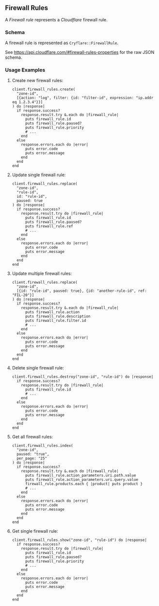 ## Firewall Rules

A *Firewall rule* represents a *Cloudflare* firewall rule.

### Schema

A firewall rule is represented as `Cryflare::FirewallRule`.

See https://api.cloudflare.com/#firewall-rules-properties for the raw JSON schema.

### Usage Examples

1. Create new firewall rules:

   ```crystal
   client.firewall_rules.create(
     "zone-id",
     [{action: "log", filter: {id: "filter-id", expression: "ip.addr eq 1.2.3.4"}}]
   ) do |response|
     if response.success?
       response.result.try &.each do |firewall_rule|
         puts firewall_rule.id
         puts firewall_rule.paused?
         puts firewall_rule.priority
         # ...
       end
     else
       response.errors.each do |error|
         puts error.code
         puts error.message
       end
     end
   end
   ```

1. Update single firewall rule:

   ```crystal
   client.firewall_rules.replace(
     "zone-id",
     "rule-id",
     id: "rule-id",
     paused: true
   ) do |response|
     if response.success?
       response.result.try do |firewall_rule|
         puts firewall_rule.id
         puts firewall_rule.paused?
         puts firewall_rule.ref
         # ...
       end
     else
       response.errors.each do |error|
         puts error.code
         puts error.message
       end
     end
   end
   ```

1. Update multiple firewall rules:

   ```crystal
   client.firewall_rules.replace(
     "zone-id",
     [{id: "rule-id", paused: true}, {id: "another-rule-id", ref: "FIL-20"}]
   ) do |response|
     if response.success?
       response.result.try &.each do |firewall_rule|
         puts firewall_rule.action
         puts firewall_rule.description
         puts firewall_rule.filter.id
         # ...
       end
     else
       response.errors.each do |error|
         puts error.code
         puts error.message
       end
     end
   end
   ```

1. Delete single firewall rule:

   ```crystal
   client.firewall_rules.destroy("zone-id", "rule-id") do |response|
     if response.success?
       response.result.try do |firewall_rule|
         puts firewall_rule.id
         # ...
       end
     else
       response.errors.each do |error|
         puts error.code
         puts error.message
       end
     end
   end
   ```

1. Get all firewall rules:

   ```crystal
   client.firewall_rules.index(
     "zone-id",
     paused: "true",
     per_page: "25"
   ) do |response|
     if response.success?
       response.result.try &.each do |firewall_rule|
         puts firewall_rule.action_parameters.uri.path.value
         puts firewall_rule.action_parameters.uri.query.value
         firewall_rule.products.each { |product| puts product }
         # ...
       end
     else
       response.errors.each do |error|
         puts error.code
         puts error.message
       end
     end
   end
   ```

1. Get single firewall rule:

   ```crystal
   client.firewall_rules.show("zone-id", "rule-id") do |response|
     if response.success?
       response.result.try do |firewall_rule|
         puts firewall_rule.id
         puts firewall_rule.paused?
         puts firewall_rule.priority
         # ...
       end
     else
       response.errors.each do |error|
         puts error.code
         puts error.message
       end
     end
   end
   ```

